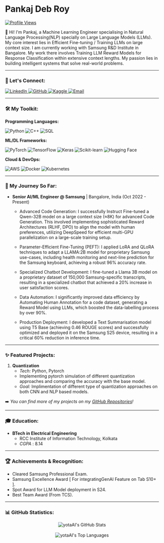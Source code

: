 # Pankaj Deb Roy

[![Profile Views](https://komarev.com/ghpvc/?username=yotaAI&color=blue&style=flat-square)](https://github.com/yotaAI/)

👋 Hi! I'm Pankaj, a Machine Learning Engineer specialising in Natural Language Processing(NLP) specially on Large Language Models (LLMs). My core interest lies in Efficient Fine-tuning / Training LLMs on large context size.
I am currently working with Samsung R&D Institute in Bangalore. My work there involves Training LLM Reward Models for Response Classification within extensive context lengths. My passion lies in building intelligent systems that solve real-world problems.

---

### 🔗 Let's Connect:
<p align="left">
  <a href="https://www.linkedin.com/in/pankaj-deb-roy-008575179/" target="_blank">
    <img src="https://img.shields.io/badge/-LinkedIn-0077B5?style=for-the-badge&logo=linkedin&logoColor=white" alt="LinkedIn"/>
  </a>
  <a href="https://github.com/yotaAI" target="_blank">
    <img src="https://img.shields.io/badge/-GitHub-181717?style=for-the-badge&logo=github&logoColor=white" alt="GitHub"/>
  </a>
  <a href="https://www.kaggle.com/pankajdebroy" target="_blank">
    <img src="https://img.shields.io/badge/-Kaggle-20BEFF?style=for-the-badge&logo=kaggle&logoColor=white" alt="Kaggle"/>
  </a>
  <a href="mailto:yota.aiml@gmail.com">
    <img src="https://img.shields.io/badge/-Email-D14836?style=for-the-badge&logo=gmail&logoColor=white" alt="Email"/>
  </a>
</p>

---

### 🛠️ My Toolkit:

**Programming Languages:**
<p align="left">
  <img src="https://img.shields.io/badge/Python-3776AB?style=for-the-badge&logo=python&logoColor=white" alt="Python"/>
  <img src="https://img.shields.io/badge/C++-00599C?style=for-the-badge&logo=cplusplus&logoColor=white" alt="C++"/>
  <img src="https://img.shields.io/badge/SQL-4479A1?style=for-the-badge&logo=postgresql&logoColor=white" alt="SQL"/>
</p>

**ML/DL Frameworks:**
<p align="left">
  <img src="https://img.shields.io/badge/PyTorch-EE4C2C?style=for-the-badge&logo=pytorch&logoColor=white" alt="PyTorch"/>
  <img src="https://img.shields.io/badge/TensorFlow-FF6F00?style=for-the-badge&logo=tensorflow&logoColor=white" alt="TensorFlow"/>
  <img src="https://img.shields.io/badge/Keras-D00000?style=for-the-badge&logo=keras&logoColor=white" alt="Keras"/>
  <img src="https://img.shields.io/badge/Scikit--learn-F7931E?style=for-the-badge&logo=scikit-learn&logoColor=white" alt="Scikit-learn"/>
  <img src="https://img.shields.io/badge/Hugging%20Face-FFD21E?style=for-the-badge&logo=huggingface&logoColor=black" alt="Hugging Face"/>
</p>

**Cloud & DevOps:**
<p align="left">
  <img src="https://img.shields.io/badge/AWS-232F3E?style=for-the-badge&logo=amazon-aws&logoColor=white" alt="AWS"/>
  <img src="https://img.shields.io/badge/Docker-2496ED?style=for-the-badge&logo=docker&logoColor=white" alt="Docker"/>
  <img src="https://img.shields.io/badge/Kubernetes-326CE5?style=for-the-badge&logo=kubernetes&logoColor=white" alt="Kubernetes"/>
</p>

---

### 🚀 My Journey So Far:

-   **Senior AI/ML Engineer @ Samsung** | Bangalore, India (Oct 2022 - Present)
    -  Advanced Code Generation: I successfully Instruct Fine-tuned a Qwen-32B model on a large context size (≈8K) for advanced Code Generation. This involved implementing sophisticated Reward Architectures (RLHF, DPO) to align the model with human preferences, utilizing DeepSpeed for efficient multi-GPU parallelization on a large-scale training setup.

    -  Parameter-Efficient Fine-Tuning (PEFT): I applied LoRA and QLoRA techniques to adapt a LLAMA:2B model for proprietary Samsung use-cases, including health monitoring and next-line prediction for the Samsung keyboard, achieving a robust 96% accuracy rate.

    -  Specialized Chatbot Development: I fine-tuned a Llama 3B model on a proprietary dataset of 150,000 Samsung-specific transcripts, resulting in a specialized chatbot that achieved a 20% increase in user satisfaction scores.

    -  Data Automation: I significantly improved data efficiency by Automating Human Annotation for a code dataset, generating a Reward Model using LLMs, which boosted the data-labelling process by over 90%.

    -  Production Deployment: I developed a Text Summarisation model using T5 Base (achieving 0.46 ROUGE scores) and successfully optimized and deployed it on the Samsung S25 device, resulting in a critical 60% reduction in inference time.
---

### ✨ Featured Projects:

1.  **Quantization**
    -   _Tech:_ Python, Pytorch
    -   Implementing pytorch simulation of different quantization approaches and comparing the accuracy with the base model.
    -   _Goal:_ Implimentation of different type of quantization approaches on both CNN and NLP based models.


➡️ _You can find more of my projects on my [GitHub Repositories](https://github.com/yotaAI?tab=repositories)!_

---

### 🎓 Education:

-   **BTech in Electrical Engineering**
    -   RCC Institute of Information Technology, Kolkata
    -   *CGPA* : 8.14

---

### 🏆 Achievements & Recognition:

-   Cleared Samsung Professional Exam.
-   Samsung Excellence Award [ For integratingGenAI Feature on Tab S10+ ].
-   Spot Award for LLM Model deployment in S24.
-   Best Team Award (From TCS).

---

### 📊 GitHub Statistics:

<p align="center">
  <img src="https://github-readme-stats.vercel.app/api?username=yotaAI&show_icons=true&theme=tokyonight&rank_icon=github" alt="yotaAI's GitHub Stats"/>
  <br/>
  <br/>
  <img src="https://github-readme-stats.vercel.app/api/top-langs/?username=yotaAI&layout=compact&theme=tokyonight" alt="yotaAI's Top Languages"/>
</p>
